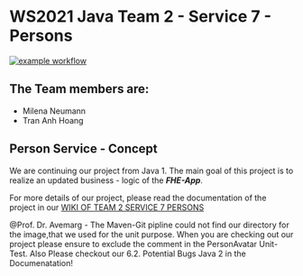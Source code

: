 # WS2021 Java Team 2 - Service 7 - Persons 
[![example workflow](https://github.com/fh-erfurt/WS2021_Java_Team_2_Service7_Persons/actions/workflows/maven.yml/badge.svg)](https://github.com/fh-erfurt/WS2021_Java_Team_2_Service7_Persons/actions)

## The Team members are:
- Milena Neumann
- Tran Anh Hoang


## Person Service - Concept 
We are continuing our project from Java 1. The main goal of this project is to realize an updated business - logic of the *__FHE-App__*. <br>

For more details of our project, please read the documentation of the project in our <a href="https://github.com/fh-erfurt/WS2021_Java_Team_2_Service7_Persons/wiki"> WIKI OF TEAM 2 SERVICE 7 PERSONS </a>


@Prof. Dr. Avemarg - The Maven-Git pipline could not find our directory for the image,that we used for the unit purpose. When you are checking out our project please ensure to exclude the comment in the PersonAvatar Unit-Test. Also Please checkout our 6.2. Potential Bugs Java 2 in the Documenatation!
